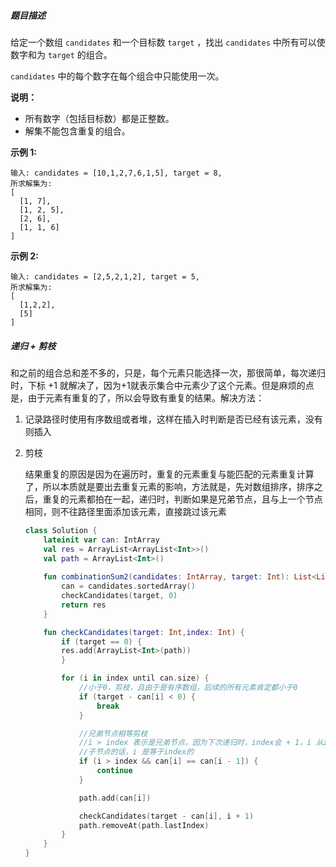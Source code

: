 ##### 题目描述

给定一个数组 `candidates` 和一个目标数 `target` ，找出 `candidates` 中所有可以使数字和为 `target` 的组合。

`candidates` 中的每个数字在每个组合中只能使用一次。

**说明：**

- 所有数字（包括目标数）都是正整数。
- 解集不能包含重复的组合。 

**示例 1:**

```
输入: candidates = [10,1,2,7,6,1,5], target = 8,
所求解集为:
[
  [1, 7],
  [1, 2, 5],
  [2, 6],
  [1, 1, 6]
]
```

**示例 2:**

```
输入: candidates = [2,5,2,1,2], target = 5,
所求解集为:
[
  [1,2,2],
  [5]
]
```



##### 递归 + 剪枝

和之前的组合总和差不多的，只是，每个元素只能选择一次，那很简单，每次递归时，下标 +1 就解决了，因为+1就表示集合中元素少了这个元素。但是麻烦的点是，由于元素有重复的了，所以会导致有重复的结果。解决方法：

1. 记录路径时使用有序数组或者堆，这样在插入时判断是否已经有该元素，没有则插入

2. 剪枝

   结果重复的原因是因为在遍历时，重复的元素重复与能匹配的元素重复计算了，所以本质就是要出去重复元素的影响，方法就是，先对数组排序，排序之后，重复的元素都拍在一起，递归时，判断如果是兄弟节点，且与上一个节点相同，则不往路径里面添加该元素，直接跳过该元素

   ```kotlin
   class Solution {
       lateinit var can: IntArray
       val res = ArrayList<ArrayList<Int>>()
       val path = ArrayList<Int>()
       
       fun combinationSum2(candidates: IntArray, target: Int): List<List<Int>> {
           can = candidates.sortedArray()
           checkCandidates(target, 0)
           return res
       }
   
       fun checkCandidates(target: Int,index: Int) {
           if (target == 0) {
           res.add(ArrayList<Int>(path))
           }
   
           for (i in index until can.size) {
               //小于0，剪枝，且由于是有序数组，后续的所有元素肯定都小于0
               if (target - can[i] < 0) {
                   break
               }
   
               //兄弟节点相等剪枝
               //i > index 表示是兄弟节点，因为下次递归时，index会 + 1，i 从index开始，所以，
               //子节点的话，i 是等于index的
               if (i > index && can[i] == can[i - 1]) {
                   continue
               }
   
               path.add(can[i])
   
               checkCandidates(target - can[i], i + 1)
               path.removeAt(path.lastIndex)
           }
       }
   }
   ```

   